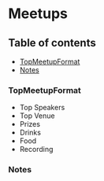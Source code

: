 # Meetups

## Table of contents

* [TopMeetupFormat](#topMeetupFormat) <br>
* [Notes](#notes) <br>

### TopMeetupFormat

* Top Speakers
* Top Venue
* Prizes
* Drinks
* Food
* Recording

### Notes
